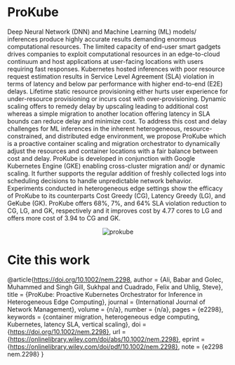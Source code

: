 # ProKube

Deep Neural Network (DNN) and Machine Learning (ML) models/ inferences produce highly accurate results demanding
enormous computational resources. The limited capacity of end-user smart gadgets drives companies to exploit computational
resources in an edge-to-cloud continuum and host applications at user-facing locations with users requiring fast responses.
Kubernetes hosted inferences with poor resource request estimation results in Service Level Agreement (SLA) violation in terms of
latency and below par performance with higher end-to-end (E2E) delays. Lifetime static resource provisioning either hurts user
experience for under-resource provisioning or incurs cost with over-provisioning. Dynamic scaling offers to remedy delay by upscaling
leading to additional cost whereas a simple migration to another location offering latency in SLA bounds can reduce delay and
minimize cost. To address this cost and delay challenges for ML inferences in the inherent heterogeneous, resource-constrained, and
distributed edge environment, we propose ProKube which is a proactive container scaling and migration orchestrator to dynamically
adjust the resources and container locations with a fair balance between cost and delay. ProKube is developed in conjunction with
Google Kubernetes Engine (GKE) enabling cross-cluster migration and/ or dynamic scaling. It further supports the regular addition of
freshly collected logs into scheduling decisions to handle unpredictable network behavior. Experiments conducted in heterogeneous
edge settings show the efficacy of ProKube to its counterparts Cost Greedy (CG), Latency Greedy (LG), and GeKube (GK). ProKube
offers 68%, 7%, and 64% SLA violation reduction to CG, LG, and GK, respectively and it improves cost by 4.77 cores to LG and offers
more cost of 3.94 to CG and GK.


<p align="center">
  <img src="https://github.com/user-attachments/assets/a5aaf0cb-b587-4f8f-a5d8-53ea1910a898" alt="prokube">
</p>

# Cite this work
@article{https://doi.org/10.1002/nem.2298,
author = {Ali, Babar and Golec, Muhammed and Singh Gill, Sukhpal and Cuadrado, Felix and Uhlig, Steve},
title = {ProKube: Proactive Kubernetes Orchestrator for Inference in Heterogeneous Edge Computing},
journal = {International Journal of Network Management},
volume = {n/a},
number = {n/a},
pages = {e2298},
keywords = {container migration, heterogeneous edge computing, Kubernetes, latency SLA, vertical scaling},
doi = {https://doi.org/10.1002/nem.2298},
url = {https://onlinelibrary.wiley.com/doi/abs/10.1002/nem.2298},
eprint = {https://onlinelibrary.wiley.com/doi/pdf/10.1002/nem.2298},
note = {e2298 nem.2298}
}
